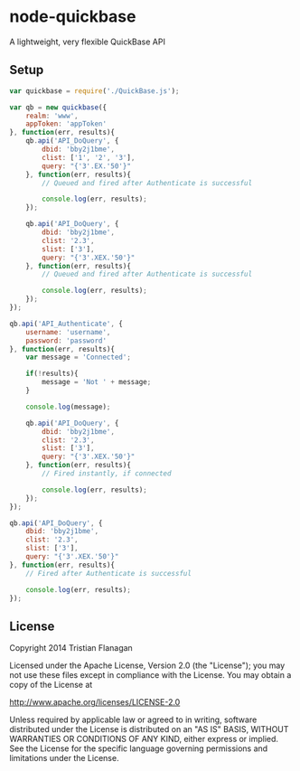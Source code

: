 node-quickbase
==============

A lightweight, very flexible QuickBase API

Setup
-----

```js
var quickbase = require('./QuickBase.js');

var qb = new quickbase({
	realm: 'www',
	appToken: 'appToken'
}, function(err, results){
	qb.api('API_DoQuery', {
		dbid: 'bby2j1bme',
		clist: ['1', '2', '3'],
		query: "{'3'.EX.'50'}"
	}, function(err, results){
		// Queued and fired after Authenticate is successful

		console.log(err, results);
	});

	qb.api('API_DoQuery', {
		dbid: 'bby2j1bme',
		clist: '2.3',
		slist: ['3'],
		query: "{'3'.XEX.'50'}"
	}, function(err, results){
		// Queued and fired after Authenticate is successful

		console.log(err, results);
	});
});

qb.api('API_Authenticate', {
	username: 'username',
	password: 'password'
}, function(err, results){
	var message = 'Connected';

	if(!results){
		message = 'Not ' + message;
	}

	console.log(message);

	qb.api('API_DoQuery', {
		dbid: 'bby2j1bme',
		clist: '2.3',
		slist: ['3'],
		query: "{'3'.XEX.'50'}"
	}, function(err, results){
		// Fired instantly, if connected

		console.log(err, results);
	});
});

qb.api('API_DoQuery', {
	dbid: 'bby2j1bme',
	clist: '2.3',
	slist: ['3'],
	query: "{'3'.XEX.'50'}"
}, function(err, results){
	// Fired after Authenticate is successful

	console.log(err, results);
});
```

License
-------

Copyright 2014 Tristian Flanagan

Licensed under the Apache License, Version 2.0 (the "License"); you may not use these files except in compliance with the License. You may obtain a copy of the License at

http://www.apache.org/licenses/LICENSE-2.0

Unless required by applicable law or agreed to in writing, software distributed under the License is distributed on an "AS IS" BASIS, WITHOUT WARRANTIES OR CONDITIONS OF ANY KIND, either express or implied. See the License for the specific language governing permissions and limitations under the License.
